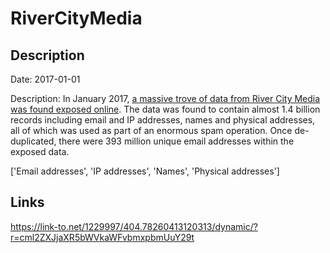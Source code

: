 # RiverCityMedia

## Description

Date: 2017-01-01

Description:
In January 2017, <a href="https://web.archive.org/web/20170426084052/https://mackeeper.com/blog/post/339-spammergate-the-fall-of-an-empire" target="_blank" rel="noopener">a massive trove of data from River City Media was found exposed online</a>. The data was found to contain almost 1.4 billion records including email and IP addresses, names and physical addresses, all of which was used as part of an enormous spam operation. Once de-duplicated, there were 393 million unique email addresses within the exposed data.


['Email addresses', 'IP addresses', 'Names', 'Physical addresses']

## Links

https://link-to.net/1229997/404.78260413120313/dynamic/?r=cml2ZXJjaXR5bWVkaWFvbmxpbmUuY29t